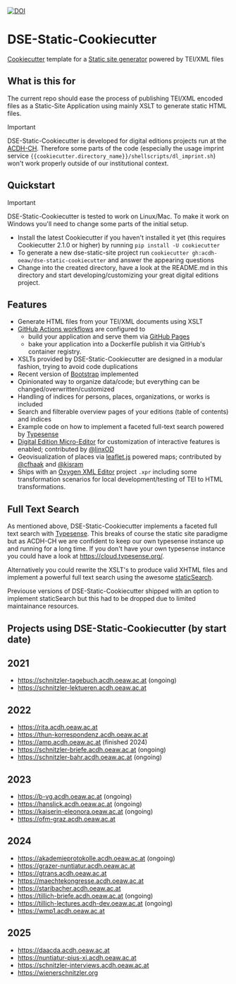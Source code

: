 [![DOI](https://zenodo.org/badge/DOI/10.5281/zenodo.14260530.svg)](https://doi.org/10.5281/zenodo.14260530)


# DSE-Static-Cookiecutter

[Cookiecutter](https://github.com/cookiecutter/cookiecutter) template for a [Static site generator](https://en.wikipedia.org/wiki/Static_site_generator) powered by TEI/XML files

## What is this for

The current repo should ease the process of publishing TEI/XML encoded files as a Static-Site Application using mainly XSLT to generate static HTML files.

> [!IMPORTANT]  
> DSE-Static-Cookiecutter is developed for digital editions projects run at the [ACDH-CH](https://www.oeaw.ac.at/acdh/acdh-ch-home). Therefore some parts of the code (especially the usage imprint service `{{cookiecutter.directory_name}}/shellscripts/dl_imprint.sh`) won't work properly outside of our institutional context.

## Quickstart

> [!IMPORTANT]  
> DSE-Static-Cookiecutter is tested to work on Linux/Mac. To make it work on Windows you'll need to change some parts of the initial setup.

* Install the latest Cookiecutter if you haven't installed it yet (this requires Cookiecutter 2.1.0 or higher) by running `pip install -U cookiecutter`
* To generate a new dse-static-site project run `cookiecutter gh:acdh-oeaw/dse-static-cookiecutter` and answer the appearing questions
* Change into the created directory, have a look at the README.md in this directory and start developing/customizing your great digital editions project.

## Features
* Generate HTML files from your TEI/XML documents using XSLT
* [GitHub Actions workflows](https://docs.github.com/en/actions/using-workflows) are configured to
  * build your application and serve them via [GitHub Pages](https://pages.github.com/)
  * bake your application into a Dockerfile publish it via GitHub's container registry.
* XSLTs provided by DSE-Static-Cookiecutter are designed in a modular fashion, trying to avoid code duplications
* Recent version of [Bootstrap](https://getbootstrap.com/) implemented
* Opinionated way to organize data/code; but everything can be changed/overwritten/customized
* Handling of indices for persons, places, organizations, or works is included
* Search and filterable overview pages of your editions (table of contents) and indices
* Example code on how to implement a faceted full-text search powered by [Typesense](https://typesense.org/)
* [Digital Edition Micro-Editor](https://github.com/acdh-oeaw/de-micro-editor) for customization of interactive features is enabled; contributed by [@linxOD](https://github.com/linxOD)
* Geovisualization of places via [leaflet.js](https://leafletjs.com/) powered maps; contributed by [@cfhaak](https://github.com/cfhaak) and [@kisram](https://github.com/kisram)
* Ships with an [Oxygen XML Editor](https://www.oxygenxml.com/) project `.xpr` including some transformation scenarios for local development/testing of TEI to HTML transformations.

## Full Text Search
As mentioned above, DSE-Static-Cookiecutter implements a faceted full text search with [Typesense](https://typesense.org/). This breaks of course the static site paradigme but as ACDH-CH we are confident to keep our own typesense instance up and running for a long time. If you don't have your own typesense instance you could have a look at https://cloud.typesense.org/. 

Alternatively you could rewrite the XSLT's to produce valid XHTML files and implement a powerful full text search using the awesome [staticSearch](https://github.com/projectEndings/staticSearch).

Previouse versions of DSE-Static-Cookiecutter shipped with an option to implement staticSearch but this had to be dropped due to limited maintainance resources.


## Projects using DSE-Static-Cookiecutter (by start date)

## 2021
* https://schnitzler-tagebuch.acdh.oeaw.ac.at (ongoing)
* https://schnitzler-lektueren.acdh.oeaw.ac.at

## 2022
* https://rita.acdh.oeaw.ac.at
* https://thun-korrespondenz.acdh.oeaw.ac.at
* https://amp.acdh.oeaw.ac.at (finished 2024)
* https://schnitzler-briefe.acdh.oeaw.ac.at (ongoing)
* https://schnitzler-bahr.acdh.oeaw.ac.at (ongoing)

## 2023
* https://b-vg.acdh.oeaw.ac.at (ongoing)
* https://hanslick.acdh.oeaw.ac.at (ongoing)
* https://kaiserin-eleonora.oeaw.ac.at (ongoing)
* https://ofm-graz.acdh.oeaw.ac.at

## 2024
* https://akademieprotokolle.acdh.oeaw.ac.at (ongoing)
* https://grazer-nuntiatur.acdh.oeaw.ac.at
* https://gtrans.acdh.oeaw.ac.at
* https://maechtekongresse.acdh.oeaw.ac.at
* https://staribacher.acdh.oeaw.ac.at
* https://tillich-briefe.acdh.oeaw.ac.at (ongoing)
* https://tillich-lectures.acdh-dev.oeaw.ac.at (ongoing)
* https://wmp1.acdh.oeaw.ac.at

## 2025
* https://daacda.acdh.oeaw.ac.at
* https://nuntiatur-pius-xi.acdh.oeaw.ac.at
* https://schnitzler-interviews.acdh.oeaw.ac.at
* https://wienerschnitzler.org


